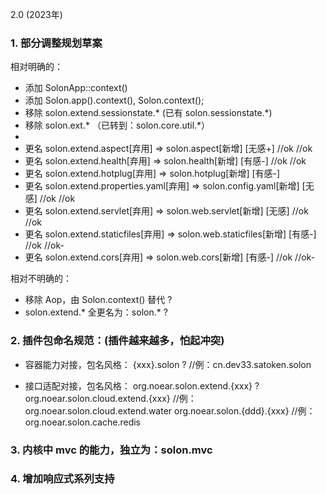 2.0 (2023年)


### 1. 部分调整规划草案

相对明确的：

* 添加 SolonApp::context() 
* 添加 Solon.app().context(), Solon.context();
* 移除 solon.extend.sessionstate.* (已有 solon.sessionstate.*) 
* 移除 solon.ext.* （已转到：solon.core.util.*）
* 
* 更名 solon.extend.aspect[弃用]          => solon.aspect[新增]          [无感+] //ok //ok
* 更名 solon.extend.health[弃用]          => solon.health[新增]          [有感-] //ok //ok
* 更名 solon.extend.hotplug[弃用]         => solon.hotplug[新增]         [有感-]
* 更名 solon.extend.properties.yaml[弃用] => solon.config.yaml[新增]     [无感]  //ok //ok
* 更名 solon.extend.servlet[弃用]         => solon.web.servlet[新增]     [无感]  //ok //ok
* 更名 solon.extend.staticfiles[弃用]     => solon.web.staticfiles[新增] [有感-] //ok //ok-
* 更名 solon.extend.cors[弃用]            => solon.web.cors[新增]        [有感-] //ok //ok-

相对不明确的：

* 移除 Aop，由 Solon.context() 替代 ?
* solon.extend.* 全更名为：solon.* ?


### 2. 插件包命名规范：(插件越来越多，怕起冲突)

* 容器能力对接，包名风格：
{xxx}.solon ?                      //例：cn.dev33.satoken.solon

* 接口适配对接，包名风格：
org.noear.solon.extend.{xxx} ?
org.noear.solon.cloud.extend.{xxx}  //例：org.noear.solon.cloud.extend.water
org.noear.solon.{ddd}.{xxx}         //例：org.noear.solon.cache.redis

### 3. 内核中 mvc 的能力，独立为：solon.mvc

### 4. 增加响应式系列支持
